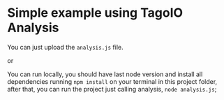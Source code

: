 # Simple example using TagoIO Analysis

You can just upload the `analysis.js` file.

or

You can run locally, you should have last node version and install all dependencies running `npm install` on your terminal in this project folder,
after that, you can run the project just calling analysis, `node analysis.js`;
